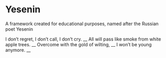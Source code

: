# Yesenin
A framework created for educational purposes, named after the Russian poet Yesenin

I don’t regret, I don’t call, I don’t cry. __
All will pass like smoke from white apple trees. __
Overcome with the gold of wilting, __
I won’t be young anymore. __
